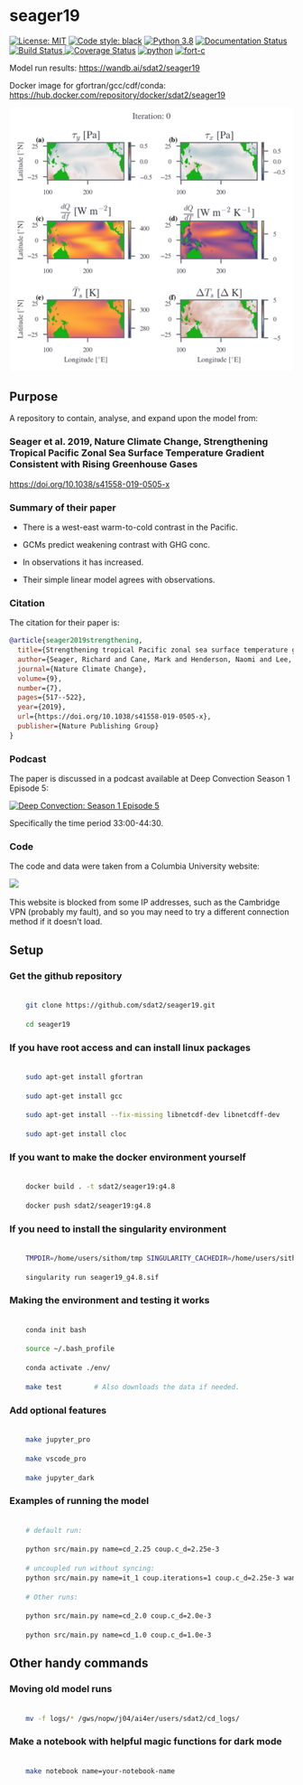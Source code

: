# seager19

<a href="https://opensource.org/licenses/MIT"><img alt="License: MIT" src=https://img.shields.io/badge/License-MIT-blue.svg></a>
 <a href="https://github.com/psf/black"><img alt="Code style: black" src="https://img.shields.io/badge/code%20style-black-000000.svg"></a>
 <a href=https://www.python.org/downloads/release/python-388/><img src='https://img.shields.io/badge/python-3.8-blue.svg' alt='Python 3.8' /></a>
<a href='https://seager19.readthedocs.io/en/latest/?badge=latest'>
<img src='https://readthedocs.org/projects/seager19/badge/?version=latest' alt='Documentation Status' />
</a>
<a href='https://travis-ci.com/sdat2/seager19'>
    <img src='https://travis-ci.com/sdat2/seager19.svg?branch=main' alt='Build Status' />
</a>
<a href='https://coveralls.io/github/sdat2/seager19?branch=main'><img src='https://coveralls.io/repos/github/sdat2/seager19/badge.svg?branch=main' alt='Coverage Status' /></a>
<a href=https://github.com/sdat2/seager19/actions><img src='https://github.com/sdat2/seager19/actions/workflows/python.yml/badge.svg' alt='python' /></a>
<a href=https://github.com/sdat2/seager19/actions><img src='https://github.com/sdat2/seager19/actions/workflows/fort-c.yml/badge.svg' alt='fort-c' /></a>

Model run results: <https://wandb.ai/sdat2/seager19>

Docker image for gfortran/gcc/cdf/conda: <https://hub.docker.com/repository/docker/sdat2/seager19>

![Coupling over iterations with c_d=2.25e-3 over tha Pacific with the land masked out in green](gifs/coupling_pac_mask.gif)

## Purpose

A repository to contain, analyse, and expand upon the model from:

### Seager et al. 2019, Nature Climate Change, Strengthening Tropical Pacific Zonal Sea Surface Temperature Gradient Consistent with Rising Greenhouse Gases

<https://doi.org/10.1038/s41558-019-0505-x>

### Summary of their paper

- There is a west-east warm-to-cold contrast in the Pacific.

- GCMs predict weakening contrast with GHG conc.

- In observations it has increased.

- Their simple linear model agrees with observations.

### Citation

The citation for their paper is:

```bibtex
@article{seager2019strengthening,
  title={Strengthening tropical Pacific zonal sea surface temperature gradient consistent with rising greenhouse gases},
  author={Seager, Richard and Cane, Mark and Henderson, Naomi and Lee, Dong-Eun and Abernathey, Ryan and Zhang, Honghai},
  journal={Nature Climate Change},
  volume={9},
  number={7},
  pages={517--522},
  year={2019},
  url={https://doi.org/10.1038/s41558-019-0505-x},
  publisher={Nature Publishing Group}
}
```

### Podcast

The paper is discussed in a podcast available at Deep Convection Season 1 Episode 5:

<a href='https://deep-convection.org/2020/04/13/episode-5-richard-seager/'>
<img src='https://deep-convection.org/wp-content/uploads/2020/02/DC_logo_small_rectangular.png'
alt='Deep Convection: Season 1 Episode 5' width='150' />
</a>

Specifically the time period 33:00-44:30.

### Code

The code and data were taken from a Columbia University website:

<a href='http://kage.ldeo.columbia.edu:81/SOURCES/.LDEO/.ClimateGroup/.PROJECTS/.PublicationsData/.Seager_etal_NCC-2019/'>
<img src='https://upload.wikimedia.org/wikipedia/en/thumb/f/f1/Columbia_University_shield.svg/1200px-Columbia_University_shield.svg.png', width='150'>
</a>

This website is blocked from some IP addresses, such as the Cambridge VPN (probably my fault),
and so you may need to try a different connection method if it doesn't load.

## Setup

### Get the github repository

```bash

    git clone https://github.com/sdat2/seager19.git

    cd seager19

```

### If you have root access and can install linux packages

```bash

    sudo apt-get install gfortran

    sudo apt-get install gcc

    sudo apt-get install --fix-missing libnetcdf-dev libnetcdff-dev

    sudo apt-get install cloc
```

### If you want to make the docker environment yourself

```bash

    docker build . -t sdat2/seager19:g4.8

    docker push sdat2/seager19:g4.8
```

### If you need to install the singularity environment

```bash

    TMPDIR=/home/users/sithom/tmp SINGULARITY_CACHEDIR=/home/users/sithom/tmp singularity pull docker://sdat2/seager19:g4.8

    singularity run seager19_g4.8.sif

```

### Making the environment and testing it works

```bash

    conda init bash

    source ~/.bash_profile

    conda activate ./env/

    make test        # Also downloads the data if needed.

```

### Add optional features

```bash

    make jupyter_pro

    make vscode_pro

    make jupyter_dark

```

### Examples of running the model

```bash

    # default run:

    python src/main.py name=cd_2.25 coup.c_d=2.25e-3

    # uncoupled run without syncing:
    python src/main.py name=it_1 coup.iterations=1 coup.c_d=2.25e-3 wandb=false

    # Other runs:

    python src/main.py name=cd_2.0 coup.c_d=2.0e-3

    python src/main.py name=cd_1.0 coup.c_d=1.0e-3

```

## Other handy commands

### Moving old model runs

```bash

    mv -f logs/* /gws/nopw/j04/ai4er/users/sdat2/cd_logs/

```

### Make a notebook with helpful magic functions for dark mode

```bash

    make notebook name=your-notebook-name
```
